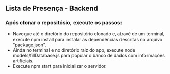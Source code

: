 <h2>Lista de Presença - Backend</h2>

<h3>Após clonar o repositósio, execute os passos: </h3>

- Navegue até o diretório do repositório clonado e, atravé de um terminal, execute npm install para instalar as dependências descritas no arquivo "package.json".
- Ainda no terminal e no diretório raiz do app, execute node models/fillDatabase.js para popular o banco de dados com informações artificiais.
- Execute npm start para inicializar o servidor. 
